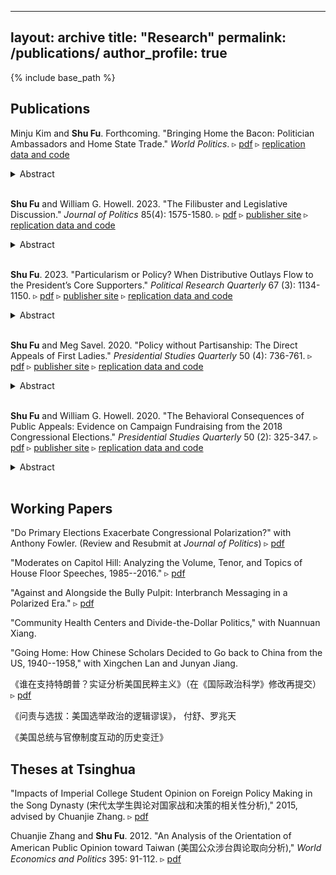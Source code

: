  ---
layout: archive
title: "Research"
permalink: /publications/
author_profile: true
---

{% include base_path %}

## Publications

Minju Kim and __Shu Fu__. Forthcoming. "Bringing Home the Bacon: Politician Ambassadors and Home State Trade." _World Politics_. ▹ [pdf](/files/research/KimFu2025WP.pdf) ▹ [replication data and code](https://www.dropbox.com/scl/fo/zr6gvve1k51io4v58omem/AEYiVwGv3y9KPdWXGWbky2k?rlkey=2gegru1150rugzy942a97ynml&dl=0)
<details><summary>Abstract</summary>
<p>
Ambassadors promote domestic exports to a host country and represent the interests of their home country at large. However, are trade benefits equally distributed domestically? In the United States, a substantial number of ambassadors are former governors or legislators ("politician ambassadors"). We argue that politician ambassadors are particularly equipped with knowledge and incentives to promote exports from their home states to host countries. Leveraging the biographic information of 164 ambassadors and US state-level exports to 30 major export destinations from 2002 to 2020, we find that the home states of politician ambassadors, compared to other states, on average enjoy a 10 percentage point increase in exports to host countries. The home-state effect is particularly apparent in countries where the US exports the most in dollar values, and in industries that export final goods. The past career path and future career aspirations of ambassadors can shape how the benefits of diplomacy are distributed domestically.
</p>
</details><br />

__Shu Fu__ and William G. Howell. 2023. "The Filibuster and Legislative Discussion." _Journal of Politics_ 85(4): 1575-1580. ▹ [pdf](/files/research/FuHowell2023JoP_Filibuster.pdf) ▹ [publisher site](https://www.journals.uchicago.edu/doi/10.1086/724969) ▹ [replication data and code](https://www.dropbox.com/scl/fo/l78puelgnsfugkpvkx2ur/h?rlkey=afeabomvshvklc7c9ymca1zk6&dl=0)
<details><summary>Abstract</summary>
<p>
We investigate whether the filibuster stimulates public debate and discussion within Congress, as its advocates argue, or whether, instead, it discourages legislators from devoting time and attention to bills they know will not pass, as its critics attest. To do so, we exploit multiple sources of variation in the filibuster, measures of legislative discussion, and identification strategies. In the preponderance of analyses, we observe null effects. Where significant differences are observed, they nearly always suggest that a strengthening (weakening) of the filibuster coincides with a reduction (increase) in the volume of floor speeches or time devoted to legislative affairs. Whatever benefits the filibuster may confer, they do not appear to include enhanced discussion on the floors of Congress.
</p>
</details><br />

__Shu Fu__. 2023. "Particularism or Policy? When Distributive Outlays Flow to the President’s Core Supporters." _Political Research Quarterly_ 67 (3): 1134-1150. ▹ [pdf](/files/research/Fu2023PRQ_ParticularismOrPolicy_wAppendix.pdf) ▹ [publisher site](https://journals.sagepub.com/doi/abs/10.1177/10659129221128254) ▹ [replication data and code](https://www.dropbox.com/scl/fo/cjb95p2z9lcauvd08xyp4/h?rlkey=hmraj6fv8y5z5cf27srecqgxo&dl=0)
<details><summary>Abstract</summary>
<p>
The literature on distributive politics reveals that presidents regularly influence federal spending and disproportionately direct federal grants toward their core supporters. This paper offers a comprehensive assessment of the interpretation of core-supporter targeting. Empirical evidence shows that the underlying patterns of partisan targeting do not accord with standard accounts of party-building activities nor electoral considerations that are evidence of presidential particularism. Instead, this paper argues that presidential policy priority better explains core-state targeting. Presidents use agencies that are ideologically aligned with them or associated with their policy priorities to enhance the largesse they bestow on core constituencies, and this is the consequence of presidents pursuing ideological and policy goals. Collectively, it indicates a less cynical point of view on the orientation of the American presidency.
</p>
</details><br />

__Shu Fu__ and Meg Savel. 2020. "Policy without Partisanship: The Direct Appeals of First Ladies." _Presidential Studies Quarterly_ 50 (4): 736-761. ▹ [pdf](/files/research/FuSavel2020PSQ.pdf) ▹ [publisher site](https://onlinelibrary.wiley.com/doi/abs/10.1111/psq.12678) ▹ [replication data and code](https://www.dropbox.com/scl/fo/j7z7lmcnvqikzc7ljjrpz/AArqqinlh9edeCC_pt6Bc3E?rlkey=vl4dp6up33jbgfrrlv45y8gpp&dl=0)
<details><summary>Abstract</summary>
<p>
Presidents make public appeals on behalf of their policy priorities, but they are not the only members of presidential administrations who address the public. First ladies are highly visible presidential surrogates. We argue that first ladies make direct appeals to selectively advance presidents’ policy initiatives, and do so without being overly partisan. To support these claims, we present evidence from the public remarks of the last three first ladies whose husbands have completed their terms: Hillary Clinton, Laura Bush, and Michelle Obama. We use topic models to show that the remarks of first ladies are primarily concerned with policy, rather than ceremonial topics. We measure the partisanship of public remarks using a dictionary-based approach with Bayesian shrinkage and regularization to illustrate how the remarks of first ladies are not overly partisan. Our findings on the strategic communication of first ladies advance our understanding of the first ladyship and of the presidency.
</p>
</details><br />

__Shu Fu__ and William G. Howell. 2020. "The Behavioral Consequences of Public Appeals: Evidence on Campaign Fundraising from the 2018 Congressional Elections." _Presidential Studies Quarterly_ 50 (2): 325-347. ▹ [pdf](/files/research/FuHowell2020PSQ.pdf) ▹ [publisher site](https://onlinelibrary.wiley.com/doi/full/10.1111/psq.12645) ▹ [replication data and code](https://www.dropbox.com/scl/fo/ojg1s2cznvy30ks0wtw1n/AIzVwk-deeNklv-p4_TdlzY?rlkey=3xh3u7g1fj03vvs2ighcc8m0s&dl=0)
<details><summary>Abstract</summary>
<p>
Whereas the preponderance of studies on public appeals evaluates their impacts on mass public opinion, we investigate behavioral responses—in particular, the willingness of donors to contribute to candidates for public office. As appeals, we identify and code the online messages from all 2018 candidates for Congress, winners and losers alike, about both Donald Trump himself and his signature policy initiative, immigration reform; and as behavioral responses, we track candidates’ daily itemized fundraising totals. What Republican candidates for Congress say about Trump, we find, bears significantly on their ability to raise money. In the immediate aftermath of complimenting the president, Republicans secured a modest increase in fundraising; when they criticized him, however, they promptly suffered a substantial decline. We do not observe comparable evidence for Democratic candidates. Our findings are robust to a wide variety of measurement and modeling strategies, and exxpand our understanding of the political stakes of public appeals.
</p>
</details><br />

## Working Papers

"Do Primary Elections Exacerbate Congressional Polarization?" with Anthony Fowler. (Review and Resubmit at _Journal of Politics_) ▹ [pdf](/files/research/FowlerFu_PrimariesPolarization.pdf)

"Moderates on Capitol Hill: Analyzing the Volume, Tenor, and Topics of House Floor Speeches, 1985--2016." ▹ [pdf](/files/research/Moderates_Draft2.pdf)

"Against and Alongside the Bully Pulpit: Interbranch Messaging in a Polarized Era." ▹ [pdf](/files/research/InterbranchMessaging_Fu_2024Jan.pdf)

"Community Health Centers and Divide-the-Dollar Politics," with Nuannuan Xiang.

"Going Home: How Chinese Scholars Decided to Go back to China from the US, 1940--1958," with Xingchen Lan and Junyan Jiang. 

《谁在支持特朗普？实证分析美国民粹主义》（在《国际政治科学》修改再提交）▹ [pdf](/files/research/特朗普与美国民粹主义_付舒.pdf)

《问责与选拔：美国选举政治的逻辑谬误》， 付舒、罗兆天

《美国总统与官僚制度互动的历史变迁》

## Theses at Tsinghua 

"Impacts of Imperial College Student Opinion on Foreign Policy Making in the Song Dynasty (宋代太学生舆论对国家战和决策的相关性分析)," 2015, advised by Chuanjie Zhang. ▹ [pdf](/files/research/宋代太学生舆论.pdf)

Chuanjie Zhang and __Shu Fu__. 2012. "An Analysis of the Orientation of American Public Opinion toward Taiwan (美国公众涉台舆论取向分析)," _World Economics and Politics_ 395: 91-112. ▹ [pdf](/files/research/付舒_美国公众涉台舆论取向分析.pdf)




